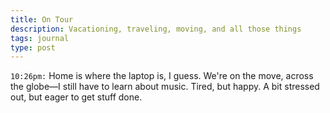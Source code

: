 ```yaml
---
title: On Tour
description: Vacationing, traveling, moving, and all those things
tags: journal
type: post
---
```


`10:26pm:` Home is where the laptop is, I guess. We're on the move, across the globe—I still have to learn about music. Tired, but happy. A bit stressed out, but eager to get stuff done.